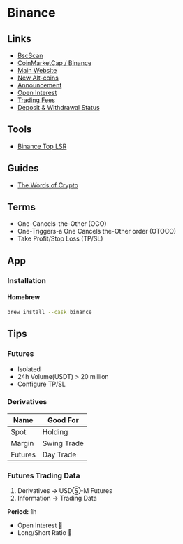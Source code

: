 # Binance

<!--
https://www.glassdoor.com/Salary/Binance-Salaries-E1816824.htm
-->

## Links

- [BscScan](https://bscscan.com/)
- [CoinMarketCap / Binance](https://coinmarketcap.com/exchanges/binance/)
- [Main Website](https://www.binance.com)
- [New Alt-coins](https://www.binance.com/en/altcoins/new)
- [Announcement](https://www.binance.com/en/support/announcement)
- [Open Interest](https://www.binance.com/en/futures/funding-history/4)
- [Trading Fees](https://www.binance.com/en/fee/schedule)
- [Deposit & Withdrawal Status](https://www.binance.com/en/network)

## Tools

- [Binance Top LSR](https://toplsr.netlify.app/)

## Guides

- [The Words of Crypto](https://academy.binance.com/en/glossary)

## Terms

- One-Cancels-the-Other (OCO)
- One-Triggers-a One Cancels the-Other order (OTOCO)
- Take Profit/Stop Loss (TP/SL)

## App

### Installation

#### Homebrew

```sh
brew install --cask binance
```

## Tips

### Futures

- Isolated
- 24h Volume(USDT) > 20 million
- Configure TP/SL

### Derivatives

| Name    | Good For    |
| ------- | ----------- |
| Spot    | Holding     |
| Margin  | Swing Trade |
| Futures | Day Trade   |

### Futures Trading Data

1. Derivatives -> USDⓈ-M Futures
2. Information -> Trading Data

**Period:** 1h

- Open Interest 🔼
- Long/Short Ratio 🔽
